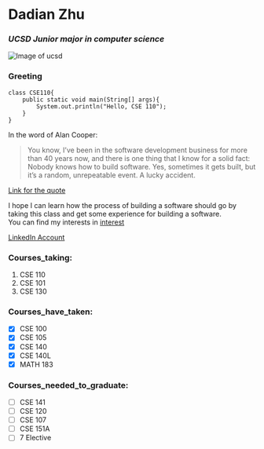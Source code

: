 # **Dadian Zhu**
### *UCSD Junior major in computer science*

![Image of ucsd](https://jacobsschool.ucsd.edu/sites/default/files/groups/jsoe/img/logos/cse/digital/UCSDLogo_JSOE-ComputerSciEng_BlueGold.png) 
### Greeting
```
class CSE110{
    public static void main(String[] args){
        System.out.println("Hello, CSE 110");
    }
}
```

In the word of Alan Cooper:
> You know, I’ve been in the software development business for more than 40 years now, and there is one thing that I know for a solid fact: Nobody knows how to build software. Yes, sometimes it gets built, but it’s a random, unrepeatable event. A lucky accident. 

[Link for the quote](https://twitter.com/MrAlanCooper/status/1112136964306669570)

I hope I can learn how the process of building a software should go by taking this class and get some experience for building a software. \
You can find my interests in [interest](interest.txt)

[LinkedIn Account](https://www.linkedin.com/in/dadian-zhu-4b4674166/)

### Courses_taking:
1. CSE 110
2. CSE 101
3. CSE 130
  
### Courses_have_taken:
- [x] CSE 100
- [x] CSE 105
- [x] CSE 140
- [x] CSE 140L
- [x] MATH 183

### Courses_needed_to_graduate:
- [ ] CSE 141
- [ ] CSE 120
- [ ] CSE 107
- [ ] CSE 151A
- [ ] 7 Elective